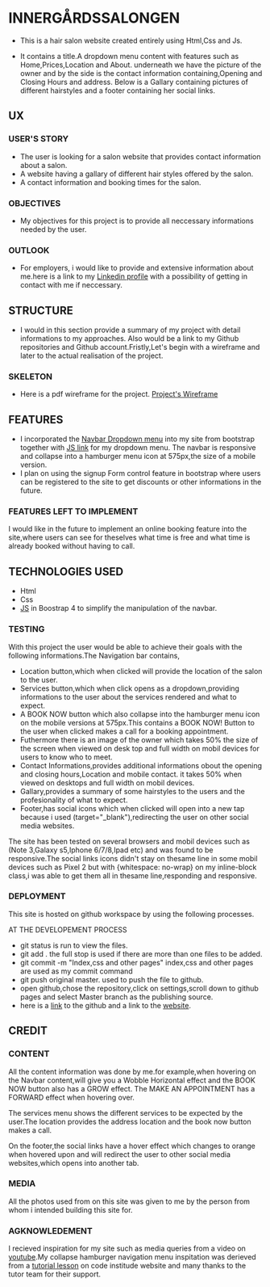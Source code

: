 # INNERGÅRDSSALONGEN

* This is a hair salon website created entirely using Html,Css and Js.

* It contains a title.A dropdown menu content with features such as Home,Prices,Location and About. underneath we have the picture of the owner and by the side is the contact information containing,Opening and Closing Hours and address. Below is a Gallary containing pictures of different hairstyles and a footer containing her social links.

## UX

### USER'S STORY
* The user is looking for a salon website that provides contact information about a salon.
* A website having a gallary of different hair styles offered by the salon.
* A contact information and booking times for the salon.

### OBJECTIVES
* My objectives for this project is to provide all neccessary informations needed by the user.  

### OUTLOOK
* For employers, i would like to provide and extensive information about me.here is a link to my [Linkedin profile](https://www.linkedin.com/in/gerard-ambe-80050b152)  with a possibility of getting in contact with me if neccessary.

## STRUCTURE
* I would in this section provide a summary of my project with detail informations to my approaches.  Also would be a link to my Github repositories and Github account.Fristly,Let's begin with a wireframe and later to the actual realisation of the project.

### SKELETON
* Here is a pdf wireframe for the project. 
[Project's Wireframe](https://github.com/gerardambe/Innergardssalongen/files/4183052/New.Project.2.pdf)


## FEATURES
* I incorporated the [Navbar Dropdown menu](https://getbootstrap.com/docs/4.0/components/navbar/) into my site from bootstrap together with [JS link](https://getbootstrap.com/docs/4.0/getting-started/introduction/) for my dropdown menu. The navbar is responsive and collapse into a hamburger menu icon at 575px,the size of a mobile version.
* I plan on using the signup Form control feature in bootstrap where users can be registered to the site to get discounts or other informations in the future.


### FEATURES LEFT TO IMPLEMENT
 I would like in the future to implement an online booking feature into the site,where users can see for theselves what time is free and what time is already booked without having to call.

 ## TECHNOLOGIES USED
* Html
* Css
* [JS](https://getbootstrap.com/docs/4.0/getting-started/introduction/) in Boostrap 4 to simplify the manipulation of the navbar.

### TESTING
With this project the user would be able to achieve their goals with the following informations.The Navigation bar contains,
* Location button,which when clicked will provide the location of the salon to the user.
* Services button,which when click opens as a dropdown,providing informations to the user about the services rendered and what to expect.
* A BOOK NOW button which also collapse into the hamburger menu icon on the mobile versions at 575px.This contains a BOOK NOW! Button to the user when clicked makes a call for a booking appointment.
* Futhermore there is an image of the owner which takes 50% the size of the screen when viewed on desk top and full width on mobil devices for users to know who to meet.
* Contact Informations,provides additional informations obout the opening and closing hours,Location and mobile contact. it takes 50% when viewed on desktops and full width on mobil devices.
* Gallary,provides a summary of some hairstyles to the users and the profesionality of what to expect.
* Footer,has social icons which when clicked will open into a new tap because i used (target="_blank"),redirecting the user on other social media websites.

The site has been tested on several browsers and mobil devices such as (Note 3,Galaxy s5,Iphone 6/7/8,Ipad etc) and was found to be responsive.The social links icons didn't stay on thesame line in some mobil devices such as Pixel 2 but with {whitespace: no-wrap} on my inline-block class,i was able to get them all in thesame line,responding and responsive.

### DEPLOYMENT

This site is hosted on github workspace by using the following processes.

AT THE DEVELOPEMENT PROCESS
* git status is run to view the files.
* git add . the full stop is used if there are more than one files to be added.
* git commit -m "Index,css and other pages" index,css and other pages are used as my commit command
* git push original master. used to push the file to github.
* open github,chose the repository,click on settings,scroll down to github pages and select Master branch as the publishing source.
* here is a [link](https://github.com/gerardambe/Innergardssalongen) to the github and a link to the [website](https://gerardambe.github.io/Innergardssanongen).

## CREDIT

### CONTENT 

All the content information was done by me.for example,when hovering on the Navbar content,will give you a Wobble Horizontal effect and the BOOK NOW button also has a GROW effect. The MAKE AN APPOINTMENT has a FORWARD effect when hovering over.

The services menu shows the different services to be expected by the user.The location provides the address location and the book now button makes a call.

On the footer,the social links have a hover effect which changes to orange when hovered upon and will redirect the user to other social media websites,which opens into another tab.
### MEDIA 

All the photos used from on this site was given to me by the person from whom i intended building this site for.

### AGKNOWLEDEMENT
I recieved inspiration for my site such as media queries from a video on [youtube](https://www.youtube.com/watch?v=fA1NW-T1QXc).My collapse hamburger navigation menu inspitation was derieved from a [tutorial lesson](https://courses.codeinstitute.net/courses/course-v1:codeinstitute+FE+2017_T3/courseware/a4b90d17e5c94220a0f83f00ce7fa606/7c0e25d1061e47cdae9c492d623bfc65/3?activate_block_id=block-v1%3Acodeinstitute%2BFE%2B2017_T3%2Btype%40video%2Bblock%40030baffc525942d5a4831f0d5072bf98) on code institude website and many thanks to the tutor team for their support.



